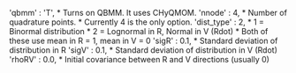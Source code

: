 'qbmm'               : 'T',
    * Turns on QBMM. It uses CHyQMOM.
'nnode'              : 4,
    * Number of quadrature points. 
    * Currently 4 is the only option.
'dist_type'          : 2,
    * 1 = Binormal distribution
    * 2 = Lognormal in R, Normal in V (Rdot)
    * Both of these use mean in R = 1, mean in V = 0
'sigR'               : 0.1,
    * Standard deviation of distribution in R
'sigV'               : 0.1,
    * Standard deviation of distribution in V (Rdot)
'rhoRV'              : 0.0,
    * Initial covariance between R and V directions (usually 0)
